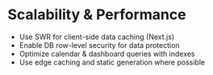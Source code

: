 # Scalability & Performance

- Use SWR for client-side data caching (Next.js)
- Enable DB row-level security for data protection
- Optimize calendar & dashboard queries with indexes
- Use edge caching and static generation where possible
